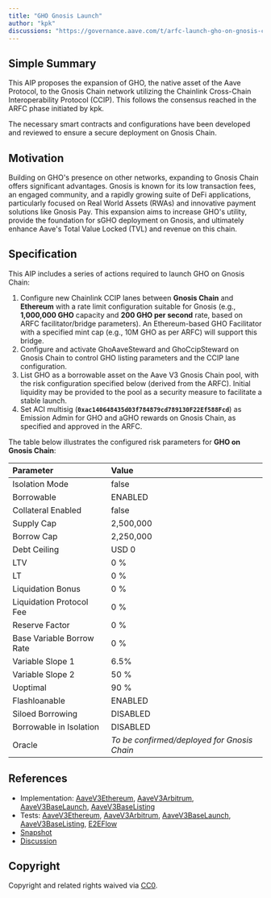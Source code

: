 ```yaml
---
title: "GHO Gnosis Launch"
author: "kpk"
discussions: "https://governance.aave.com/t/arfc-launch-gho-on-gnosis-chain/21379"
---
```


## Simple Summary

This AIP proposes the expansion of GHO, the native asset of the Aave Protocol, to the Gnosis Chain network utilizing the Chainlink Cross-Chain Interoperability Protocol (CCIP). This follows the consensus reached in the ARFC phase initiated by kpk.

The necessary smart contracts and configurations have been developed and reviewed to ensure a secure deployment on Gnosis Chain.

## Motivation

Building on GHO's presence on other networks, expanding to Gnosis Chain offers significant advantages. Gnosis is known for its low transaction fees, an engaged community, and a rapidly growing suite of DeFi applications, particularly focused on Real World Assets (RWAs) and innovative payment solutions like Gnosis Pay. This expansion aims to increase GHO's utility, provide the foundation for sGHO deployment on Gnosis, and ultimately enhance Aave's Total Value Locked (TVL) and revenue on this chain.

## Specification

This AIP includes a series of actions required to launch GHO on Gnosis Chain:

1.  Configure new Chainlink CCIP lanes between **Gnosis Chain** and **Ethereum** with a rate limit configuration suitable for Gnosis (e.g., **1,000,000 GHO** capacity and **200 GHO per second** rate, based on ARFC facilitator/bridge parameters). An Ethereum-based GHO Facilitator with a specified mint cap (e.g., 10M GHO as per ARFC) will support this bridge.
2.  Configure and activate GhoAaveSteward and GhoCcipSteward on Gnosis Chain to control GHO listing parameters and the CCIP lane configuration.
3.  List GHO as a borrowable asset on the Aave V3 Gnosis Chain pool, with the risk configuration specified below (derived from the ARFC). Initial liquidity may be provided to the pool as a security measure to facilitate a stable launch.
4.  Set ACI multisig (**`0xac140648435d03f784879cd789130F22Ef588Fcd`**) as Emission Admin for GHO and aGHO rewards on Gnosis Chain, as specified and approved in the ARFC.

The table below illustrates the configured risk parameters for **GHO on Gnosis Chain**:

| Parameter                 | Value                                       |
| :------------------------ | :------------------------------------------ |
| Isolation Mode            | false                                       |
| Borrowable                | ENABLED                                     |
| Collateral Enabled        | false                                       |
| Supply Cap                | 2,500,000                                   |
| Borrow Cap                | 2,250,000                                   |
| Debt Ceiling              | USD 0                                       |
| LTV                       | 0 %                                         |
| LT                        | 0 %                                         |
| Liquidation Bonus         | 0 %                                         |
| Liquidation Protocol Fee  | 0 %                                         |
| Reserve Factor            | 0 %                                         |
| Base Variable Borrow Rate | 0 %                                         |
| Variable Slope 1          | 6.5%                                        |
| Variable Slope 2          | 50 %                                        |
| Uoptimal                  | 90 %                                        |
| Flashloanable             | ENABLED                                     |
| Siloed Borrowing          | DISABLED                                    |
| Borrowable in Isolation   | DISABLED                                    |
| Oracle                    | _To be confirmed/deployed for Gnosis Chain_ |

## References

- Implementation: [AaveV3Ethereum](https://github.com/bgd-labs/aave-proposals-v3/blob/main/src/20250421_Multi_GHOGnosisLaunch/AaveV3Ethereum_GHOGnosisLaunch_20250421.sol), [AaveV3Arbitrum](https://github.com/bgd-labs/aave-proposals-v3/blob/main/src/20250421_Multi_GHOGnosisLaunch/AaveV3Arbitrum_GHOGnosisLaunch_20250421.sol), [AaveV3BaseLaunch](https://github.com/bgd-labs/aave-proposals-v3/blob/main/src/20250421_Multi_GHOGnosisLaunch/AaveV3Base_GHOGnosisLaunch_20250421.sol), [AaveV3BaseListing](https://github.com/bgd-labs/aave-proposals-v3/blob/main/src/20250421_Multi_GHOGnosisLaunch/AaveV3Base_GHOGnosisListing_20250421.sol)
- Tests: [AaveV3Ethereum](https://github.com/bgd-labs/aave-proposals-v3/blob/main/src/20250421_Multi_GHOGnosisLaunch/AaveV3Ethereum_GHOGnosisLaunch_20250421.t.sol), [AaveV3Arbitrum](https://github.com/bgd-labs/aave-proposals-v3/blob/main/src/20250421_Multi_GHOGnosisLaunch/AaveV3Arbitrum_GHOGnosisLaunch_20250421.t.sol), [AaveV3BaseLaunch](https://github.com/bgd-labs/aave-proposals-v3/blob/main/src/20250421_Multi_GHOGnosisLaunch/AaveV3Base_GHOGnosisLaunch_20250421.t.sol), [AaveV3BaseListing](https://github.com/bgd-labs/aave-proposals-v3/blob/main/src/20250421_Multi_GHOGnosisLaunch/AaveV3Base_GHOGnosisListing_20250421.t.sol), [E2EFlow](https://github.com/bgd-labs/aave-proposals-v3/blob/main/src/20250421_Multi_GHOGnosisLaunch/AaveV3E2E_GHOGnosisLaunch_20250421.t.sol)
- [Snapshot](https://snapshot.box/#/s:aavedao.eth/proposal/0x62996204d8466d603fe8c953176599db02a23f440a682ff15ba2d0ca63dda386)
- [Discussion](https://governance.aave.com/t/arfc-launch-gho-on-gnosis-chain/21379)

## Copyright

Copyright and related rights waived via [CC0](https://creativecommons.org/publicdomain/zero/1.0/).
